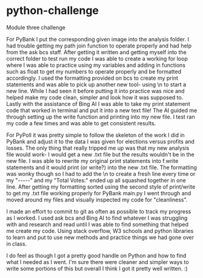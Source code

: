 # python-challenge

Module three challenge

For PyBank I put the corresponding given image into the analysis folder.
I had trouble getting my path join function to operate properly and had help
from the ask bcs staff. After getting it written and getting myself into the
correct folder to test run my code I was able to create a working for loop where
I was able to practice using my variables and adding in functions such as float to
get my numbers to operate properly and be formatted accordingly.
I used the formatting provided on bcs to create my print statements and was able to
pick up another new tool- using \n to start a new line. While I had seen it before
putting it into practice was nice and helped make my code clean, simpler and look
how it was supposed to.
Lastly with the assistance of Bing AI I was able to take my print statement code
that worked in terminal and put it into a new text file! The AI guided me through
setting up the write function and printing into my new file. I test ran my code a
few times and was able to get consistent results.

For PyPoll it was pretty simple to follow the skeleton of the work I did in PyBank
and adjust it to the data I was given for elections versus profits and losses. The
only thing that really tripped me up was that my new analysis file would work- I would
get a new .txt file but the results wouldn't be in the new file. I was able to rewrite
my original print statements into f.write statements and it would print (or write?)
into the new .txt file. The formatting was wonky though so I had to add the \n to
create a fresh line every time or my "-----" and my "Total Votes:" ended up all
squashed together in one line. After getting my formatting sorted using the second
style of print/write to get my .txt file working properly for PyBank main.py I went
through and moved around my files and visually inspected my code for "cleanliness".

I made an effort to commit to git as often as possible to track my progress as I
worked. I used ask bcs and Bing AI to find whatever I was struggling with and research
and read until I was able to find something that helped me create my code. Using stack
overflow, W3 schools and python libraries to learn and put to use new methods and practice
things we had gone over in class.

I do feel as though I got a pretty good handle on Python and how to find what I needed as
I went. I'm sure there were cleaner and simpler ways to write some portions of this but
overall I think I got it pretty well written. :)
